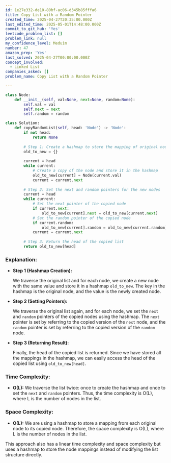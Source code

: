 ```yaml
---
id: 1e27e332-de10-80bf-ac06-d345b85fffa6
title: Copy List with a Random Pointer
created_time: 2025-04-27T20:35:00.000Z
last_edited_time: 2025-05-01T14:48:00.000Z
commit_to_git_hub: 'Yes'
leetcode_problem_list: []
problem_link: null
my_confidence_level: Meduim
number: 47
amazon_prep: 'Yes'
last_solved: 2025-04-27T00:00:00.000Z
concept_involved:
  - Linked List
companies_asked: []
problem_name: Copy List with a Random Pointer

---
```


```python
class Node:
    def __init__(self, val=None, next=None, random=None):
        self.val = val
        self.next = next
        self.random = random

class Solution:
    def copyRandomList(self, head: 'Node') -> 'Node':
        if not head:
            return None
        
        # Step 1: Create a hashmap to store the mapping of original nodes to copied nodes
        old_to_new = {}
        
        current = head
        while current:
            # Create a copy of the node and store it in the hashmap
            old_to_new[current] = Node(current.val)
            current = current.next
        
        # Step 2: Set the next and random pointers for the new nodes
        current = head
        while current:
            # Set the next pointer of the copied node
            if current.next:
                old_to_new[current].next = old_to_new[current.next]
            # Set the random pointer of the copied node
            if current.random:
                old_to_new[current].random = old_to_new[current.random]
            current = current.next
        
        # Step 3: Return the head of the copied list
        return old_to_new[head]

```

### **Explanation:**

*   **Step 1 (Hashmap Creation):**

    We traverse the original list and for each node, we create a new node with the same value and store it in a hashmap `old_to_new`. The key in the hashmap is the original node, and the value is the newly created node.

*   **Step 2 (Setting Pointers):**

    We traverse the original list again, and for each node, we set the `next` and `random` pointers of the copied nodes using the hashmap. The `next` pointer is set by referring to the copied version of the `next` node, and the `random` pointer is set by referring to the copied version of the `random` node.

*   **Step 3 (Returning Result):**

    Finally, the head of the copied list is returned. Since we have stored all the mappings in the hashmap, we can easily access the head of the copied list using `old_to_new[head]`.

### **Time Complexity:**

*   **O(L):** We traverse the list twice: once to create the hashmap and once to set the `next` and `random` pointers. Thus, the time complexity is O(L), where L is the number of nodes in the list.

### **Space Complexity:**

*   **O(L):** We are using a hashmap to store a mapping from each original node to its copied node. Therefore, the space complexity is O(L), where L is the number of nodes in the list.

This approach also has a linear time complexity and space complexity but uses a hashmap to store the node mappings instead of modifying the list structure directly.
